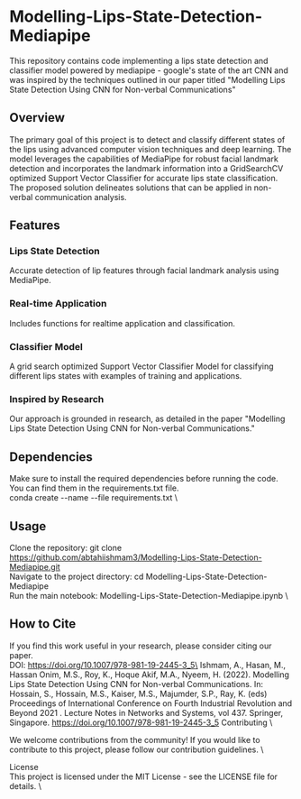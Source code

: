 # Modelling-Lips-State-Detection-Mediapipe
This repository contains code implementing a lips state detection and classifier model powered by mediapipe - google's state of the art CNN and was inspired by the techniques outlined in our paper titled "Modelling Lips State Detection Using CNN for Non-verbal Communications"


## Overview
The primary goal of this project is to detect and classify different states of the lips using advanced computer vision techniques and deep learning. The model leverages the capabilities of MediaPipe for robust facial landmark detection and incorporates the landmark information into a GridSearchCV optimized Support Vector Classifier for accurate lips state classification. The proposed solution delineates solutions that can be applied in non-verbal communication analysis.

## Features
### Lips State Detection
Accurate detection of lip features through facial landmark analysis using MediaPipe.

### Real-time Application
Includes functions for realtime application and classification.

### Classifier Model
A grid search optimized Support Vector Classifier Model for classifying different lips states with examples of training and applications.

### Inspired by Research
Our approach is grounded in research, as detailed in the paper "Modelling Lips State Detection Using CNN for Non-verbal Communications."

## Dependencies
Make sure to install the required dependencies before running the code. You can find them in the requirements.txt file. \
conda create --name <env> --file requirements.txt \

## Usage
Clone the repository: git clone https://github.com/abtahiishmam3/Modelling-Lips-State-Detection-Mediapipe.git \
Navigate to the project directory: cd Modelling-Lips-State-Detection-Mediapipe \
Run the main notebook: Modelling-Lips-State-Detection-Mediapipe.ipynb \

## How to Cite
If you find this work useful in your research, please consider citing our paper. \
DOI: https://doi.org/10.1007/978-981-19-2445-3_5\
Ishmam, A., Hasan, M., Hassan Onim, M.S., Roy, K., Hoque Akif, M.A., Nyeem, H. (2022). Modelling Lips State Detection Using CNN for Non-verbal Communications. In: Hossain, S., Hossain, M.S., Kaiser, M.S., Majumder, S.P., Ray, K. (eds) Proceedings of International Conference on Fourth Industrial Revolution and Beyond 2021 . Lecture Notes in Networks and Systems, vol 437. Springer, Singapore. https://doi.org/10.1007/978-981-19-2445-3_5
Contributing \

We welcome contributions from the community! If you would like to contribute to this project, please follow our contribution guidelines. \

License \
This project is licensed under the MIT License - see the LICENSE file for details. \
